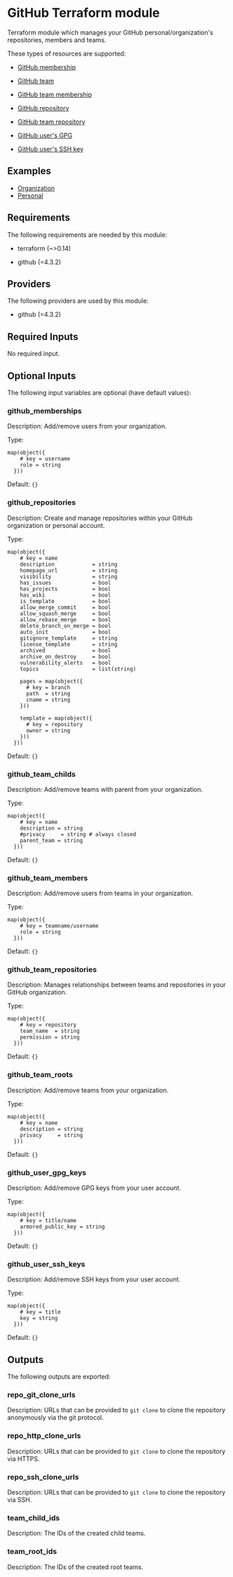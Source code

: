 [//]: # ( vim: set ft=markdown : )
# GitHub Terraform module

Terraform module which manages your GitHub personal/organization's repositories, members and teams.

These types of resources are supported:

 * [GitHub membership](https://registry.terraform.io/providers/integrations/github/4.3.0/docs/resources/membership)
 * [GitHub team](https://registry.terraform.io/providers/integrations/github/4.3.0/docs/resources/team)
 * [GitHub team membership](https://registry.terraform.io/providers/integrations/github/4.3.0/docs/resources/team_membership)
 * [GitHub repository](https://registry.terraform.io/providers/integrations/github/4.3.0/docs/resources/repository)
 * [GitHub team repository](https://registry.terraform.io/providers/integrations/github/4.3.0/docs/resources/team_repository)

 * [GitHub user's GPG](https://registry.terraform.io/providers/integrations/github/4.3.0/docs/resources/user_gpg_key)
 * [GitHub user's SSH key](https://registry.terraform.io/providers/integrations/github/4.3.0/docs/resources/user_ssh_key)

## Examples

 * [Organization](https://github.com/sh0shin/terraform-module-github/tree/master/examples/organization/main.tf)
 * [Personal](https://github.com/sh0shin/terraform-module-github/blob/master/examples/personal/main.tf)

## Requirements

The following requirements are needed by this module:

- terraform (~>0.14)

- github (=4.3.2)

## Providers

The following providers are used by this module:

- github (=4.3.2)

## Required Inputs

No required input.

## Optional Inputs

The following input variables are optional (have default values):

### github_memberships

Description: Add/remove users from your organization.

Type:

```hcl
map(object({
    # key = username
    role = string
  }))
```

Default: `{}`

### github_repositories

Description: Create and manage repositories within your GitHub organization or personal account.

Type:

```hcl
map(object({
    # key = name
    description            = string
    homepage_url           = string
    visibility             = string
    has_issues             = bool
    has_projects           = bool
    has_wiki               = bool
    is_template            = bool
    allow_merge_commit     = bool
    allow_squash_merge     = bool
    allow_rebase_merge     = bool
    delete_branch_on_merge = bool
    auto_init              = bool
    gitignore_template     = string
    license_template       = string
    archived               = bool
    archive_on_destroy     = bool
    vulnerability_alerts   = bool
    topics                 = list(string)

    pages = map(object({
      # key = branch
      path  = string
      cname = string
    }))

    template = map(object({
      # key = repository
      owner = string
    }))
  }))
```

Default: `{}`

### github_team_childs

Description: Add/remove teams with parent from your organization.

Type:

```hcl
map(object({
    # key = name
    description = string
    #privacy     = string # always closed
    parent_team = string
  }))
```

Default: `{}`

### github_team_members

Description: Add/remove users from teams in your organization.

Type:

```hcl
map(object({
    # key = teamname/username
    role = string
  }))
```

Default: `{}`

### github_team_repositories

Description: Manages relationships between teams and repositories in your GitHub organization.

Type:

```hcl
map(object({
    # key = repository
    team_name  = string
    permission = string
  }))
```

Default: `{}`

### github_team_roots

Description: Add/remove teams from your organization.

Type:

```hcl
map(object({
    # key = name
    description = string
    privacy     = string
  }))
```

Default: `{}`

### github_user_gpg_keys

Description: Add/remove GPG keys from your user account.

Type:

```hcl
map(object({
    # key = title/name
    armored_public_key = string
  }))
```

Default: `{}`

### github_user_ssh_keys

Description: Add/remove SSH keys from your user account.

Type:

```hcl
map(object({
    # key = title
    key = string
  }))
```

Default: `{}`

## Outputs

The following outputs are exported:

### repo_git_clone_urls

Description: URLs that can be provided to `git clone` to clone the repository anonymously via the git protocol.

### repo_http_clone_urls

Description: URLs that can be provided to `git clone` to clone the repository via HTTPS.

### repo_ssh_clone_urls

Description: URLs that can be provided to `git clone` to clone the repository via SSH.

### team_child_ids

Description: The IDs of the created child teams.

### team_root_ids

Description: The IDs of the created root teams.

